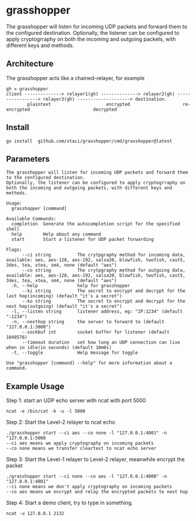 # grasshopper
The grasshopper will listen for incoming UDP packets and forward them to the configured destination.
Optionally, the listener can be configured to apply cryptogrraphy on both the incoming and outgoing packets, with different keys and methods.

## Architecture
The grasshopper acts like a chained-relayer, for example

```
gh = grasshopper
client --------------> relayer1(gh) --------------> relayer2(gh) -----------------> relayer3(gh) --------------------> destination.
        plaintext                     encrypted                    re-encrypted                        decrypted
```

## Install
```
go install  github.com/xtaci/grasshopper/cmd/grasshopper@latest     
```

## Parameters
```
The grasshopper will listen for incoming UDP packets and forward them to the configured destination.
Optionally, the listener can be configured to apply cryptogrraphy on both the incoming and outgoing packets, with different keys and methods.

Usage:
  grasshopper [command]

Available Commands:
  completion  Generate the autocompletion script for the specified shell
  help        Help about any command
  start       Start a listener for UDP packet forwarding

Flags:
      --ci string          The crytpgraphy method for incoming data, available: aes, aes-128, aes-192, salsa20, blowfish, twofish, cast5, 3des, tea, xtea, sm4, none (default "aes")
      --co string          The crytpgraphy method for outgoing data, available: aes, aes-128, aes-192, salsa20, blowfish, twofish, cast5, 3des, tea, xtea, sm4, none (default "aes")
  -h, --help               help for grasshopper
      --ki string          The secret to encrypt and decrypt for the last hop(incoming) (default "it's a secret")
      --ko string          The secret to encrypt and decrypt for the next hop(outgoing) (default "it's a secret")
  -l, --listen string      listener address, eg: "IP:1234" (default ":1234")
  -n, --nexthop string     the server to forward to (default "127.0.0.1:3000")
      --sockbuf int        socket buffer for listener (default 1048576)
      --timeout duration   set how long an UDP connection can live when in idle(in seconds) (default 10m0s)
  -t, --toggle             Help message for toggle

Use "grasshopper [command] --help" for more information about a command.
```

## Example Usage

Step 1: start an UDP echo server with ncat with port 5000
```
ncat -e /bin/cat -k -u -l 5000
```

Step 2: Start the Level-2 relayer to ncat echo 
```
./grasshopper start --ci aes --co none -l "127.0.0.1:4001" -n "127.0.0.1:5000
--ci aes means we apply cryptography on incoming packets
--co none means we transfer cleartext to ncat echo server
```

Step 3: Start the Level-1 relayer to Level-2 relayer, meanwhile encrypt the packet
```
./grasshopper start --ci none --co aes -l "127.0.0.1:4000" -n "127.0.0.1:4001"
--ci none means we don't apply cryptography on incoming packets
--co aes means we encrypt and relay the encrypted packets to next hop
```

Step 4: Start a demo client, try to type in something.
```
ncat -u 127.0.0.1 2132
```

